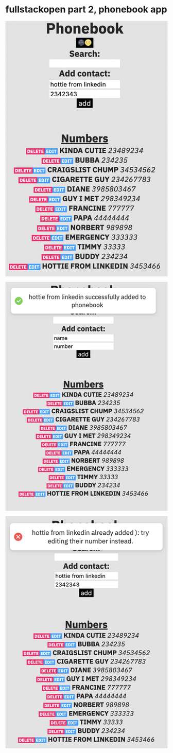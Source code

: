 # fullstackopen part 2, phonebook app

![phonebook interface](images/phonebook.png)

![successful add](images/success.png)

![repeat contact](images/fail.png)